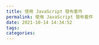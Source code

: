 ```yaml
---
title: 使用 JavaScript 發布套件
permalink: 使用 JavaScript 發布套件
date: 2021-10-14 14:34:52
tags:
categories:
---
```

